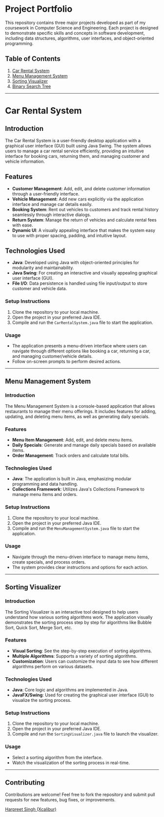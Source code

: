 # Project Portfolio

This repository contains three major projects developed as part of my coursework in Computer Science and Engineering. Each project is designed to demonstrate specific skills and concepts in software development, including data structures, algorithms, user interfaces, and object-oriented programming.

## Table of Contents
1. [Car Rental System](#car-rental-system)
2. [Menu Management System](#menu-management-system)
3. [Sorting Visualizer](#sorting-visualizer)
4. [Binary Search Tree ](#Binary-search-tree)

---

# Car Rental System

## Introduction
The Car Rental System is a user-friendly desktop application with a graphical user interface (GUI) built using Java Swing. The system allows users to manage a car rental service efficiently, providing an intuitive interface for booking cars, returning them, and managing customer and vehicle information.

## Features
- **Customer Management**: Add, edit, and delete customer information through a user-friendly interface.
- **Vehicle Management**: Add new cars explicitly via the application interface and manage car details easily.
- **Booking System**: Rent out vehicles to customers and track rental history seamlessly through interactive dialogs.
- **Return System**: Manage the return of vehicles and calculate rental fees with ease.
- **Dynamic UI**: A visually appealing interface that makes the system easy to use with proper spacing, padding, and intuitive layout.

## Technologies Used
- **Java**: Developed using Java with object-oriented principles for modularity and maintainability.
- **Java Swing**: For creating an interactive and visually appealing graphical user interface (GUI).
- **File I/O**: Data persistence is handled using file input/output to store customer and vehicle data.



### Setup Instructions
1. Clone the repository to your local machine.
2. Open the project in your preferred Java IDE.
3. Compile and run the `CarRentalSystem.java` file to start the application.

### Usage
- The application presents a menu-driven interface where users can navigate through different options like booking a car, returning a car, and managing customer/vehicle details.
- Follow on-screen prompts to perform desired actions.

---

## Menu Management System

### Introduction
The Menu Management System is a console-based application that allows restaurants to manage their menu offerings. It includes features for adding, updating, and deleting menu items, as well as generating daily specials.

### Features
- **Menu Item Management**: Add, edit, and delete menu items.
- **Daily Specials**: Generate and manage daily specials based on available items.
- **Order Management**: Track orders and calculate total bills.

### Technologies Used
- **Java**: The application is built in Java, emphasizing modular programming and data handling.
- **Collections Framework**: Utilizes Java's Collections Framework to manage menu items and orders.

### Setup Instructions
1. Clone the repository to your local machine.
2. Open the project in your preferred Java IDE.
3. Compile and run the `MenuManagementSystem.java` file to start the application.

### Usage
- Navigate through the menu-driven interface to manage menu items, create specials, and process orders.
- The system provides clear instructions and options for each action.

---

## Sorting Visualizer

### Introduction
The Sorting Visualizer is an interactive tool designed to help users understand how various sorting algorithms work. The application visually demonstrates the sorting process step by step for algorithms like Bubble Sort, Quick Sort, Merge Sort, etc.

### Features
- **Visual Sorting**: See the step-by-step execution of sorting algorithms.
- **Multiple Algorithms**: Supports a variety of sorting algorithms.
- **Customization**: Users can customize the input data to see how different algorithms perform on various datasets.

### Technologies Used
- **Java**: Core logic and algorithms are implemented in Java.
- **JavaFX/Swing**: Used for creating the graphical user interface (GUI) to visualize the sorting process.

### Setup Instructions
1. Clone the repository to your local machine.
2. Open the project in your preferred Java IDE.
3. Compile and run the `SortingVisualizer.java` file to launch the visualizer.

### Usage
- Select a sorting algorithm from the interface.
- Watch the visualization of the sorting process in real-time.

---

## Contributing
Contributions are welcome! Feel free to fork the repository and submit pull requests for new features, bug fixes, or improvements.


<p><a href=https://github.com/harpreet-03>Harpreet Singh (Xcalibur)</a></p>

